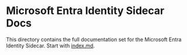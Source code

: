# Microsoft Entra Identity Sidecar Docs

This directory contains the full documentation set for the Microsoft Entra Identity Sidecar. Start with [index.md](index.md).